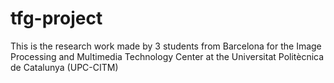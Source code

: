 # tfg-project
This is the research work made by 3 students from Barcelona for the Image Processing and Multimedia Technology Center at the Universitat Politècnica de Catalunya (UPC-CITM)
